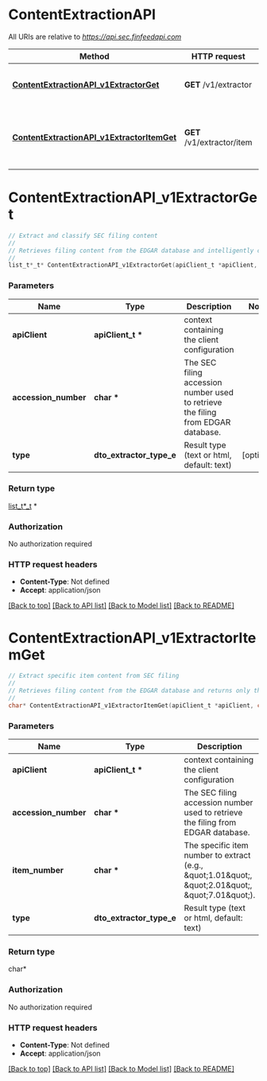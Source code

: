 # ContentExtractionAPI

All URIs are relative to *https://api.sec.finfeedapi.com*

Method | HTTP request | Description
------------- | ------------- | -------------
[**ContentExtractionAPI_v1ExtractorGet**](ContentExtractionAPI.md#ContentExtractionAPI_v1ExtractorGet) | **GET** /v1/extractor | Extract and classify SEC filing content
[**ContentExtractionAPI_v1ExtractorItemGet**](ContentExtractionAPI.md#ContentExtractionAPI_v1ExtractorItemGet) | **GET** /v1/extractor/item | Extract specific item content from SEC filing


# **ContentExtractionAPI_v1ExtractorGet**
```c
// Extract and classify SEC filing content
//
// Retrieves filing content from the EDGAR database and intelligently classifies it according to form type and item categories.    ### Supported Form Types    Form Type | Description  ----------|------------  8-K      | Current report filing  10-K     | Annual report filing  10-Q     | Quarterly report filing    ### Content Classification  - 8-K forms: Content classified by item numbers (e.g., 1.01, 2.01)  - 10-K/10-Q forms: Items categorized by their respective part and item structure    :::note  Both HTML and plain text documents are supported for content extraction.  :::
//
list_t*_t* ContentExtractionAPI_v1ExtractorGet(apiClient_t *apiClient, char *accession_number, dto_extractor_type_e type);
```

### Parameters
Name | Type | Description  | Notes
------------- | ------------- | ------------- | -------------
**apiClient** | **apiClient_t \*** | context containing the client configuration |
**accession_number** | **char \*** | The SEC filing accession number used to retrieve the filing from EDGAR database. | 
**type** | **dto_extractor_type_e** | Result type (text or html, default: text) | [optional] 

### Return type

[list_t*_t](any_type.md) *


### Authorization

No authorization required

### HTTP request headers

 - **Content-Type**: Not defined
 - **Accept**: application/json

[[Back to top]](#) [[Back to API list]](../README.md#documentation-for-api-endpoints) [[Back to Model list]](../README.md#documentation-for-models) [[Back to README]](../README.md)

# **ContentExtractionAPI_v1ExtractorItemGet**
```c
// Extract specific item content from SEC filing
//
// Retrieves filing content from the EDGAR database and returns only the text content of the specified item number.    ### Item Number Format    Form Type | Item Format Examples  -----------|-------------------  8-K       | 1.01, 2.01, 7.01  10-K      | 1, 2, 3  10-K/10-Q | PartI 1, PartII 2    :::tip  For best results, ensure the item number matches exactly with the filing's structure.  :::
//
char* ContentExtractionAPI_v1ExtractorItemGet(apiClient_t *apiClient, char *accession_number, char *item_number, dto_extractor_type_e type);
```

### Parameters
Name | Type | Description  | Notes
------------- | ------------- | ------------- | -------------
**apiClient** | **apiClient_t \*** | context containing the client configuration |
**accession_number** | **char \*** | The SEC filing accession number used to retrieve the filing from EDGAR database. | 
**item_number** | **char \*** | The specific item number to extract (e.g., \&quot;1.01\&quot;, \&quot;2.01\&quot;, \&quot;7.01\&quot;). | 
**type** | **dto_extractor_type_e** | Result type (text or html, default: text) | [optional] 

### Return type

char*



### Authorization

No authorization required

### HTTP request headers

 - **Content-Type**: Not defined
 - **Accept**: application/json

[[Back to top]](#) [[Back to API list]](../README.md#documentation-for-api-endpoints) [[Back to Model list]](../README.md#documentation-for-models) [[Back to README]](../README.md)

